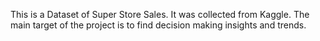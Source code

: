 This is a Dataset of Super Store Sales. It was collected from Kaggle. The main target of the project is to find decision making insights and trends.
